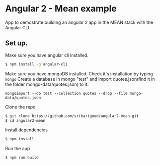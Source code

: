 # Angular 2 - Mean example

App to demostrate building an angular 2 app in the MEAN stack with the Angular CLI.

## Set up.
Make sure you have angular cli installed.
```bash
$ npm install -g angular-cli
```

Make sure you have mongoDB installed. Check it's installation by typing `mongo`
Create a database in mongo "test" and import quotes.json(find it in the folder mongo-data/quotes.json) to it. 

```
mongoimport --db test --collection quotes --drop --file mongo-data/quotes.json
```

Clone the repo
```bash
$ git clone https://github.com/sriharigoud/angular2-mean.git
$ cd angular2-mean
```

Install dependencies
```bash
$ npm install
```

Run the app
```bash
$ npm run build
```